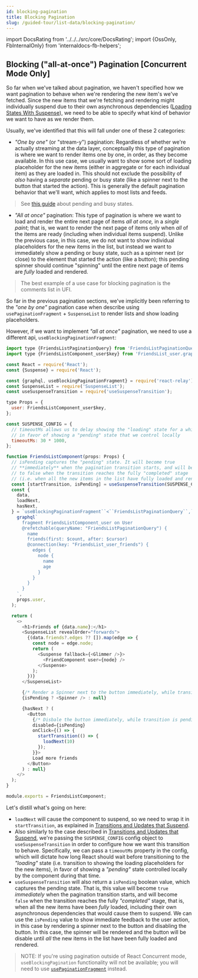 ```yaml
---
id: blocking-pagination
title: Blocking Pagination
slug: /guided-tour/list-data/blocking-pagination/
---
```


import DocsRating from '../../../src/core/DocsRating';
import {OssOnly, FbInternalOnly} from 'internaldocs-fb-helpers';

## Blocking ("all-at-once") Pagination [Concurrent Mode Only]

So far when we've talked about pagination, we haven't specified how we want pagination to behave when we're rendering the new item's we've fetched. Since the new items that we're fetching and rendering might individually suspend due to their own asynchronous dependencies ([Loading States With Suspense](../../rendering/loading-states/)), we need to be able to specify what kind of behavior we want to have as we render them.

Usually, we've identified that this will fall under one of these 2 categories:

* *"One by one"* (or "stream-y") pagination: Regardless of whether we're actually streaming at the data layer, conceptually this type of pagination is where we want to render items one by one, in order, as they become available. In this use case, we usually want to show some sort of loading placeholder for the new items (either in aggregate or for each individual item) as they are loaded in. This should not exclude the possibility of *also* having a *separate* pending or busy state (like a spinner next to the button that started the action). This is generally the default pagination behavior that we'll want, which applies to most lists and feeds.

<FbInternalOnly>

> See [this guide](https://fb.workplace.com/notes/sebastian-markbage/3-paints/462082611213402/) about pending and busy states.

</FbInternalOnly>

* *"All at once"* pagination: This type of pagination is where we want to load and render the entire next page of items *all at once,* in a *single paint*; that is, we want to render the next page of items only when *all* of the items are ready (including when individual items suspend). Unlike the previous case, in this case, we do not want to show individual placeholders for the new items in the list, but instead we want to immediately show a pending or busy state, such as a spinner next (or close) to the element that started the action (like a button); this pending spinner should continue "spinning" until the entire next page of items are *fully* loaded and rendered.


<FbInternalOnly>

> The best example of a use case for blocking pagination is the comments list in UFI.

</FbInternalOnly>

So far in the previous pagination sections, we've implicitly been referring to the *"one by one"* pagination case when describe using `usePaginationFragment` + `SuspenseList` to render lists and show loading placeholders.

However, if we want to implement *"all at once"* pagination, we need to use a different api, `useBlockingPaginationFragment`:

```js
import type {FriendsListPaginationQuery} from 'FriendsListPaginationQuery.graphql';
import type {FriendsListComponent_user$key} from 'FriendsList_user.graphql';

const React = require('React');
const {Suspense} = require('React');

const {graphql, useBlockingPaginationFragment} = require('react-relay');
const SuspenseList = require('SuspenseList');
const useSuspenseTransition = require('useSuspenseTransition');

type Props = {
  user: FriendsListComponent_user$key,
};

const SUSPENSE_CONFIG = {
  // timeoutMs allows us to delay showing the "loading" state for a while
  // in favor of showing a "pending" state that we control locally
  timeoutMs: 30 * 1000,
};

function FriendsListComponent(props: Props) {
  // isPending captures the "pending" state. It will become true
  // **immediately** when the pagination transition starts, and will be set back
  // to false when the transition reaches the fully "completed" stage
  // (i.e. when all the new items in the list have fully loaded and rendered)
  const [startTransition, isPending] = useSuspenseTransition(SUSPENSE_CONFIG);
  const {
    data,
    loadNext,
    hasNext,
  } = `useBlockingPaginationFragment``<``FriendsListPaginationQuery``,`` _``>`(
    graphql`
      fragment FriendsListComponent_user on User
      @refetchable(queryName: "FriendsListPaginationQuery") {
        name
        friends(first: $count, after: $cursor)
        @connection(key: "FriendsList_user_friends") {
          edges {
            node {
              name
              age
            }
          }
        }
      }
    `,
    props.user,
  );

  return (
    <>
      <h1>Friends of {data.name}:</h1>
      <SuspenseList revealOrder="forwards">
        {(data.friends?.edges ?? []).map(edge => {
          const node = edge.node;
          return (
            <Suspense fallback={<Glimmer />}>
              <FriendComponent user={node} />
            </Suspense>
          );
        })}
      </SuspenseList>

      {/* Render a Spinner next to the button immediately, while transition is pending */}
      {isPending ? <Spinner /> : null}

      {hasNext ? (
        <Button
          {/* Disbale the button immediately, while transition is pending */}
          disabled={isPending}
          onClick={() => {
            startTransition(() => {
              loadNext(10)
            });
          }}>
          Load more friends
        </Button>
      ) : null}
    </>
  );
}

module.exports = FriendsListComponent;
```

Let's distill what's going on here:

* `loadNext` will cause the component to suspend, so we need to wrap it in `startTransition`, as explained in [Transitions and Updates that Suspend](../../rendering/loading-states/).
* Also similarly to the case described in [Transitions and Updates that Suspend](../../rendering/loading-states/), we're passing the `SUSPENSE_CONFIG` config object to `useSuspenseTransition` in order to configure how we want this transition to behave. Specifically, we can pass a `timeoutMs` property in the config, which will dictate how long React should wait before transitioning to the *"loading"* state (i.e. transition to showing the loading placeholders for the new items), in favor of showing a *"pending"* state controlled locally by the component during that time.
* `useSuspenseTransition` will also return a `isPending` boolean value, which captures the pending state. That is, this value will become `true` *immediately* when the pagination transition starts, and will become `false` when the transition reaches the fully *"completed"* stage, that is, when all the new items have been *fully* loaded, including their own asynchronous dependencies that would cause them to suspend. We can use the `isPending` value to show immediate feedback to the user action, in this case by rendering a spinner next to the button and disabling the button. In this case, the spinner will be rendered and the button will be disable until *all* the new items in the list have been fully loaded and rendered.



> NOTE: If you're using pagination outside of React Concurrent mode, `useBlockingPagination` functionality will not be available; you will need to use [`usePaginationFragment`](../pagination/) instead.




<DocsRating />
